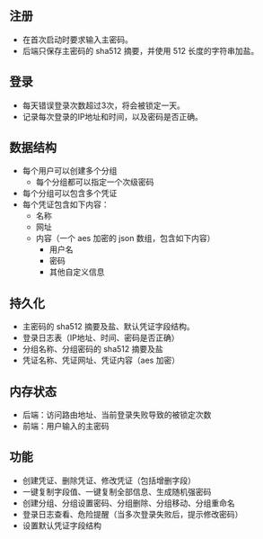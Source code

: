 ## 注册

- 在首次启动时要求输入主密码。
- 后端只保存主密码的 sha512 摘要，并使用 512 长度的字符串加盐。

## 登录

- 每天错误登录次数超过3次，将会被锁定一天。
- 记录每次登录的IP地址和时间，以及密码是否正确。

## 数据结构

- 每个用户可以创建多个分组
    - 每个分组都可以指定一个次级密码
- 每个分组可以包含多个凭证
- 每个凭证包含如下内容：
    - 名称
    - 网址
    - 内容（一个 aes 加密的 json 数组，包含如下内容）
        - 用户名
        - 密码
        - 其他自定义信息

## 持久化

- 主密码的 sha512 摘要及盐、默认凭证字段结构。
- 登录日志表（IP地址、时间、密码是否正确）
- 分组名称、分组密码的 sha512 摘要及盐
- 凭证名称、凭证网址、凭证内容（aes 加密）

## 内存状态

- 后端：访问路由地址、当前登录失败导致的被锁定次数
- 前端：用户输入的主密码

## 功能

- 创建凭证、删除凭证、修改凭证（包括增删字段）
- 一键复制字段值、一键复制全部信息、生成随机强密码
- 创建分组、分组设置密码、分组删除、分组移动、分组重命名
- 登录日志查看、危险提醒（当多次登录失败后，提示修改密码）
- 设置默认凭证字段结构
